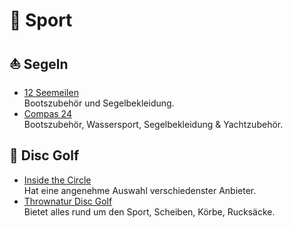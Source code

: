 # 🏀 Sport
## ⛵️ Segeln
* [12 Seemeilen](https://www.12seemeilen.de)\
Bootszubehör und Segelbekleidung.
* [Compas 24](https://www.compass24.de)\
Bootszubehör, Wassersport, Segelbekleidung & Yachtzubehör.

## 🥏 Disc Golf
* [Inside the Circle](https://www.inside-the-circle.de/)\
Hat eine angenehme Auswahl verschiedenster Anbieter.
* [Thrownatur Disc Golf](https://thrownatur-discgolf.de/de/)\
Bietet alles rund um den Sport, Scheiben, Körbe, Rucksäcke.